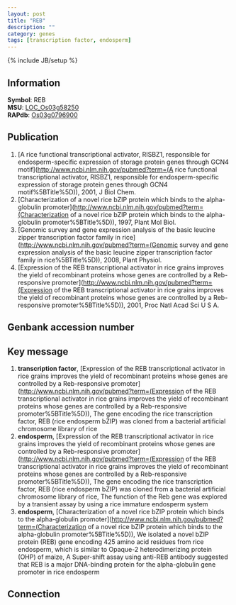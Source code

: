 ```yaml
---
layout: post
title: "REB"
description: ""
category: genes
tags: [transcription factor, endosperm]
---
```

{% include JB/setup %}

## Information
__Symbol__: REB  
__MSU__: [LOC_Os03g58250](http://rice.plantbiology.msu.edu/cgi-bin/ORF_infopage.cgi?orf=LOC_Os03g58250)  
__RAPdb__: [Os03g0796900](http://rapdb.dna.affrc.go.jp/viewer/gbrowse_details/irgsp1?name=Os03g0796900)  

## Publication
1. [A rice functional transcriptional activator, RISBZ1, responsible for endosperm-specific expression of storage protein genes through GCN4 motif](http://www.ncbi.nlm.nih.gov/pubmed?term=(A rice functional transcriptional activator, RISBZ1, responsible for endosperm-specific expression of storage protein genes through GCN4 motif%5BTitle%5D)), 2001, J Biol Chem.
2. [Characterization of a novel rice bZIP protein which binds to the alpha-globulin promoter](http://www.ncbi.nlm.nih.gov/pubmed?term=(Characterization of a novel rice bZIP protein which binds to the alpha-globulin promoter%5BTitle%5D)), 1997, Plant Mol Biol.
3. [Genomic survey and gene expression analysis of the basic leucine zipper transcription factor family in rice](http://www.ncbi.nlm.nih.gov/pubmed?term=(Genomic survey and gene expression analysis of the basic leucine zipper transcription factor family in rice%5BTitle%5D)), 2008, Plant Physiol.
4. [Expression of the REB transcriptional activator in rice grains improves the yield of recombinant proteins whose genes are controlled by a Reb-responsive promoter](http://www.ncbi.nlm.nih.gov/pubmed?term=(Expression of the REB transcriptional activator in rice grains improves the yield of recombinant proteins whose genes are controlled by a Reb-responsive promoter%5BTitle%5D)), 2001, Proc Natl Acad Sci U S A.

## Genbank accession number

## Key message
1. __transcription factor__, [Expression of the REB transcriptional activator in rice grains improves the yield of recombinant proteins whose genes are controlled by a Reb-responsive promoter](http://www.ncbi.nlm.nih.gov/pubmed?term=(Expression of the REB transcriptional activator in rice grains improves the yield of recombinant proteins whose genes are controlled by a Reb-responsive promoter%5BTitle%5D)), The gene encoding the rice transcription factor, REB (rice endosperm bZIP) was cloned from a bacterial artificial chromosome library of rice
2. __endosperm__, [Expression of the REB transcriptional activator in rice grains improves the yield of recombinant proteins whose genes are controlled by a Reb-responsive promoter](http://www.ncbi.nlm.nih.gov/pubmed?term=(Expression of the REB transcriptional activator in rice grains improves the yield of recombinant proteins whose genes are controlled by a Reb-responsive promoter%5BTitle%5D)), The gene encoding the rice transcription factor, REB (rice endosperm bZIP) was cloned from a bacterial artificial chromosome library of rice, The function of the Reb gene was explored by a transient assay by using a rice immature endosperm system
3. __endosperm__, [Characterization of a novel rice bZIP protein which binds to the alpha-globulin promoter](http://www.ncbi.nlm.nih.gov/pubmed?term=(Characterization of a novel rice bZIP protein which binds to the alpha-globulin promoter%5BTitle%5D)),  We isolated a novel bZIP protein (REB) gene encoding 425 amino acid residues from rice endosperm, which is similar to Opaque-2 heterodimerizing protein (OHP) of maize, A Super-shift assay using anti-REB antibody suggested that REB is a major DNA-binding protein for the alpha-globulin gene promoter in rice endosperm

## Connection


